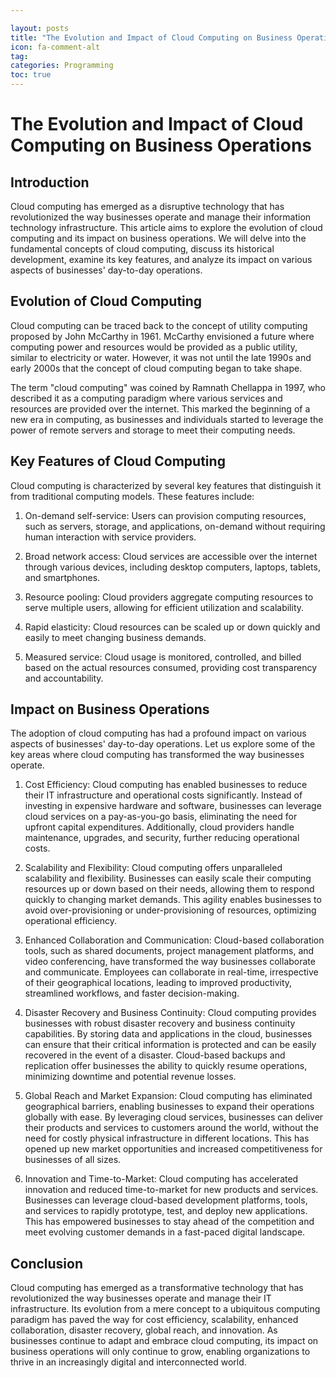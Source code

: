 ```yaml
---

layout: posts
title: "The Evolution and Impact of Cloud Computing on Business Operations"
icon: fa-comment-alt
tag:      
categories: Programming
toc: true
---
```




# The Evolution and Impact of Cloud Computing on Business Operations

## Introduction

Cloud computing has emerged as a disruptive technology that has revolutionized the way businesses operate and manage their information technology infrastructure. This article aims to explore the evolution of cloud computing and its impact on business operations. We will delve into the fundamental concepts of cloud computing, discuss its historical development, examine its key features, and analyze its impact on various aspects of businesses' day-to-day operations.

## Evolution of Cloud Computing

Cloud computing can be traced back to the concept of utility computing proposed by John McCarthy in 1961. McCarthy envisioned a future where computing power and resources would be provided as a public utility, similar to electricity or water. However, it was not until the late 1990s and early 2000s that the concept of cloud computing began to take shape.

The term "cloud computing" was coined by Ramnath Chellappa in 1997, who described it as a computing paradigm where various services and resources are provided over the internet. This marked the beginning of a new era in computing, as businesses and individuals started to leverage the power of remote servers and storage to meet their computing needs.

## Key Features of Cloud Computing

Cloud computing is characterized by several key features that distinguish it from traditional computing models. These features include:

1. On-demand self-service: Users can provision computing resources, such as servers, storage, and applications, on-demand without requiring human interaction with service providers.

2. Broad network access: Cloud services are accessible over the internet through various devices, including desktop computers, laptops, tablets, and smartphones.

3. Resource pooling: Cloud providers aggregate computing resources to serve multiple users, allowing for efficient utilization and scalability.

4. Rapid elasticity: Cloud resources can be scaled up or down quickly and easily to meet changing business demands.

5. Measured service: Cloud usage is monitored, controlled, and billed based on the actual resources consumed, providing cost transparency and accountability.

## Impact on Business Operations

The adoption of cloud computing has had a profound impact on various aspects of businesses' day-to-day operations. Let us explore some of the key areas where cloud computing has transformed the way businesses operate.

1. Cost Efficiency: Cloud computing has enabled businesses to reduce their IT infrastructure and operational costs significantly. Instead of investing in expensive hardware and software, businesses can leverage cloud services on a pay-as-you-go basis, eliminating the need for upfront capital expenditures. Additionally, cloud providers handle maintenance, upgrades, and security, further reducing operational costs.

2. Scalability and Flexibility: Cloud computing offers unparalleled scalability and flexibility. Businesses can easily scale their computing resources up or down based on their needs, allowing them to respond quickly to changing market demands. This agility enables businesses to avoid over-provisioning or under-provisioning of resources, optimizing operational efficiency.

3. Enhanced Collaboration and Communication: Cloud-based collaboration tools, such as shared documents, project management platforms, and video conferencing, have transformed the way businesses collaborate and communicate. Employees can collaborate in real-time, irrespective of their geographical locations, leading to improved productivity, streamlined workflows, and faster decision-making.

4. Disaster Recovery and Business Continuity: Cloud computing provides businesses with robust disaster recovery and business continuity capabilities. By storing data and applications in the cloud, businesses can ensure that their critical information is protected and can be easily recovered in the event of a disaster. Cloud-based backups and replication offer businesses the ability to quickly resume operations, minimizing downtime and potential revenue losses.

5. Global Reach and Market Expansion: Cloud computing has eliminated geographical barriers, enabling businesses to expand their operations globally with ease. By leveraging cloud services, businesses can deliver their products and services to customers around the world, without the need for costly physical infrastructure in different locations. This has opened up new market opportunities and increased competitiveness for businesses of all sizes.

6. Innovation and Time-to-Market: Cloud computing has accelerated innovation and reduced time-to-market for new products and services. Businesses can leverage cloud-based development platforms, tools, and services to rapidly prototype, test, and deploy new applications. This has empowered businesses to stay ahead of the competition and meet evolving customer demands in a fast-paced digital landscape.

## Conclusion

Cloud computing has emerged as a transformative technology that has revolutionized the way businesses operate and manage their IT infrastructure. Its evolution from a mere concept to a ubiquitous computing paradigm has paved the way for cost efficiency, scalability, enhanced collaboration, disaster recovery, global reach, and innovation. As businesses continue to adapt and embrace cloud computing, its impact on business operations will only continue to grow, enabling organizations to thrive in an increasingly digital and interconnected world.